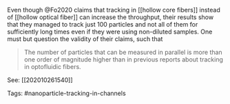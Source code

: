 Even though @Fo2020 claims that tracking in [[hollow core fibers]] instead of [[hollow optical fiber]] can increase the throughput, their results show that they managed to track just 100 particles and not all of them for sufficiently long times even if they were using non-diluted samples. One must but question the validity of their claims, such that 

> The number of particles that can be measured in parallel is more than one order of magnitude higher than in previous reports about tracking in optofluidic fibers.

See: [[202010261540]]

Tags: #nanoparticle-tracking-in-channels 